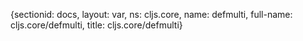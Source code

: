 {sectionid: docs, layout: var, ns: cljs.core, name: defmulti, full-name: cljs.core/defmulti,
  title: cljs.core/defmulti}
